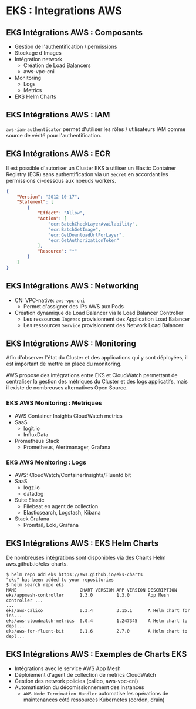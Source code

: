 # EKS : Integrations AWS

## EKS Intégrations AWS : Composants

  - Gestion de l'authentification / permissions
  - Stockage d'Images
  - Intégration network
    - Création de Load Balancers
    - aws-vpc-cni
  - Monitoring
    - Logs
    - Metrics
  - EKS Helm Charts

## EKS Intégrations AWS : IAM

`aws-iam-authenticator` permet d'utiliser les rôles / utilisateurs IAM
comme source de vérité pour l'authentification.

## EKS Intégrations AWS : ECR

Il est possible d'autoriser un Cluster EKS à utiliser un Elastic Container Registry
(ECR) sans authentification via un `Secret` en accordant les permissions ci-dessous
aux noeuds workers.

```json
{
    "Version": "2012-10-17",
    "Statement": [
        {
            "Effect": "Allow",
            "Action": [
                "ecr:BatchCheckLayerAvailability",
                "ecr:BatchGetImage",
                "ecr:GetDownloadUrlForLayer",
                "ecr:GetAuthorizationToken"
            ],
            "Resource": "*"
        }
    ]
}
```

## EKS Intégrations AWS : Networking

  - CNI VPC-native: `aws-vpc-cni`
    - Permet d'assigner des IPs AWS aux Pods
  - Création dynamique de Load Balancer via le Load Balancer Controller
    - Les ressources `Ingress` provisionnent des Application Load Balancer
    - Les ressources `Service` provisionnent des Network Load Balancer

## EKS Intégrations AWS : Monitoring

Afin d'observer l'état du Cluster et des applications qui y sont déployées,
il est important de mettre en place du monitoring.

AWS propose des intégrations entre EKS et CloudWatch permettant de centraliser
la gestion des métriques du Cluster et des logs applicatifs, mais il existe
de nombreuses alternatives Open Source.

### EKS AWS Monitoring : Metriques

  - AWS Container Insights CloudWatch metrics
  - SaaS
    - logit.io
    - InfluxData
  - Prometheus Stack
    - Prometheus, Alertmanager, Grafana

### EKS AWS Monitoring : Logs

  - AWS: CloudWatch/ContainerInsights/Fluentd bit
  - SaaS
    - logz.io
    - datadog
  - Suite Elastic
    - Filebeat en agent de collection
    - Elasticsearch, Logstash, Kibana
  - Stack Grafana
    - Promtail, Loki, Grafana

## EKS Intégrations AWS : EKS Helm Charts

De nombreuses intégrations sont disponibles via des Charts Helm aws.github.io/eks-charts.

```console
$ helm repo add eks https://aws.github.io/eks-charts
"eks" has been added to your repositories
$ helm search repo eks
NAME                        CHART VERSION APP VERSION DESCRIPTION
eks/appmesh-controller      1.3.0         1.3.0       App Mesh controller ...
...
eks/aws-calico              0.3.4         3.15.1      A Helm chart for ins...
eks/aws-cloudwatch-metrics  0.0.4         1.247345    A Helm chart to depl...
eks/aws-for-fluent-bit      0.1.6         2.7.0       A Helm chart to depl...
```

## EKS Intégrations AWS : Exemples de Charts EKS

  - Intégrations avec le service AWS App Mesh
  - Déploiement d'agent de collection de metrics CloudWatch
  - Gestion des network policies (calico, aws-vpc-cni)
  - Automatisation du décomissionnement des instances
    - `AWS Node Termination Handler` automatise les opérations de maintenances
    côté ressources Kubernetes (cordon, drain)

